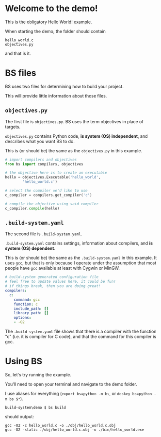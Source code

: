 # Welcome to the demo!

This is the obligatory Hello World! example.

When starting the demo, the folder should contain

```
hello_world.c
objectives.py
```

and that is it.

# BS files
BS uses two files for determining how to build your project.

This will provide little information about those files.

## `objectives.py`
The first file is `objectives.py`. BS uses the term objectives in place of targets.

`objectives.py` contains Python code, **is system (OS) independent**, and describes what you want BS to do.

This is (or should be) the same as the `objectives.py` in this example. 

```python
# import compilers and objectives
from bs import compilers, objectives

# the objective here is to create an executable
hello = objectives.Executable('hello_world',
        'hello_world.c')

# select the compiler we'd like to use
c_compiler = compilers.get_compiler('c')

# compile the objective using said compiler
c_compiler.compile(hello)
```

## `.build-system.yaml`
The second file is `.build-system.yaml`.

`.build-system.yaml` contains settings, information about compilers, and **is system (OS) dependent**.

This is (or should be) the same as the `.build-system.yaml` in this example. It uses `gcc`, but that is only because I
operate under the assumption that most people have `gcc` available at least with Cygwin or MinGW.

```yaml
# build-system generated configuration file
# feel free to update values here, it could be fun!
# if things break, then you are doing great!
compilers:
  c:
    command: gcc
    function: c
    include_path: []
    library_path: []
    options:
    - -O2
```

The `.build-system.yaml` file shows that there is a compiler with the function "c" (i.e. it is compiler for C code), and
that the command for this compiler is gcc.

# Using BS
So, let's try running the example.

You'll need to open your terminal and navigate to the demo folder.

I use aliases for everything (`export bs=python -m bs`, or `doskey bs=python -m bs $*`).

`build-system\demo $ bs build`

should output:

```
gcc -O2 -c hello_world.c -o ./obj/hello_world.c.obj
gcc -O2 -static ./obj/hello_world.c.obj -o ./bin/hello_world.exe
```


